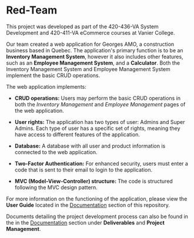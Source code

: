 # Red-Team
This project was developed as part of the 420-436-VA System Development and 420-411-VA eCommerce courses at Vanier College.

Our team created a web application for Georges AMO, a construction business based in Quebec. The application's primary function is to be an **Inventory Management System**, however it also includes other features, such as an **Employee Management System**, and a **Calculator**. Both the Inventory Management System and Employee Management System implement the basic CRUD operations.

The web application implements:
* **CRUD operations:**
  Users may perform the basic CRUD operations in both the *Inventory Management* and *Employee Management* pages of the web application.
  
* **User rights:**
  The application has two types of user: Admins and Super Admins. Each type of user has a specific set of rights, meaning they have access to different features of the application.
  
* **Database:**
  A database with all user and product information is connected to the web application.
  
* **Two-Factor Authentication:**
  For enhanced security, users must enter a code that is sent to their email to login to the application.
  
* **MVC (Model-View-Controller) structure:**
  The code is structured following the MVC design pattern.

For more information on the functioning of the application, please view the **User Guide** located in the [Documentation](https://github.com/raeeba/Red-Team/tree/main/Documentation#project-documentation) section of this repository.

Documents detailing the project development process can also be found in the in the [Documentation](https://github.com/raeeba/Red-Team/tree/main/Documentation#project-documentation) section under **Deliverables** and **Project Management**.
